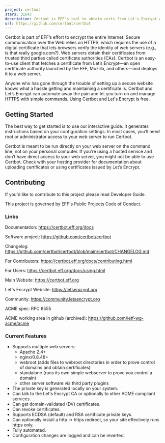 ```yaml
---
project: certbot
stars: 31643
description: Certbot is EFF's tool to obtain certs from Let's Encrypt and (optionally) auto-enable HTTPS on your server.  It can also act as a client for any other CA that uses the ACME protocol.
url: https://github.com/certbot/certbot
---
```


Certbot is part of EFF’s effort to encrypt the entire Internet. Secure communication over the Web relies on HTTPS, which requires the use of a digital certificate that lets browsers verify the identity of web servers (e.g., is that really google.com?). Web servers obtain their certificates from trusted third parties called certificate authorities (CAs). Certbot is an easy-to-use client that fetches a certificate from Let’s Encrypt—an open certificate authority launched by the EFF, Mozilla, and others—and deploys it to a web server.

Anyone who has gone through the trouble of setting up a secure website knows what a hassle getting and maintaining a certificate is. Certbot and Let’s Encrypt can automate away the pain and let you turn on and manage HTTPS with simple commands. Using Certbot and Let's Encrypt is free.

Getting Started
---------------

The best way to get started is to use our interactive guide. It generates instructions based on your configuration settings. In most cases, you’ll need root or administrator access to your web server to run Certbot.

Certbot is meant to be run directly on your web server on the command line, not on your personal computer. If you’re using a hosted service and don’t have direct access to your web server, you might not be able to use Certbot. Check with your hosting provider for documentation about uploading certificates or using certificates issued by Let’s Encrypt.

Contributing
------------

If you'd like to contribute to this project please read Developer Guide.

This project is governed by EFF's Public Projects Code of Conduct.

### Links

Documentation: https://certbot.eff.org/docs

Software project: https://github.com/certbot/certbot

Changelog: https://github.com/certbot/certbot/blob/main/certbot/CHANGELOG.md

For Contributors: https://certbot.eff.org/docs/contributing.html

For Users: https://certbot.eff.org/docs/using.html

Main Website: https://certbot.eff.org

Let's Encrypt Website: https://letsencrypt.org

Community: https://community.letsencrypt.org

ACME spec: RFC 8555

ACME working area in github (archived): https://github.com/ietf-wg-acme/acme

### Current Features

-   Supports multiple web servers:
    -   Apache 2.4+
    -   nginx/0.8.48+
    -   webroot (adds files to webroot directories in order to prove control of domains and obtain certificates)
    -   standalone (runs its own simple webserver to prove you control a domain)
    -   other server software via third party plugins
-   The private key is generated locally on your system.
-   Can talk to the Let's Encrypt CA or optionally to other ACME compliant services.
-   Can get domain-validated (DV) certificates.
-   Can revoke certificates.
-   Supports ECDSA (default) and RSA certificate private keys.
-   Can optionally install a http -> https redirect, so your site effectively runs https only.
-   Fully automated.
-   Configuration changes are logged and can be reverted.
